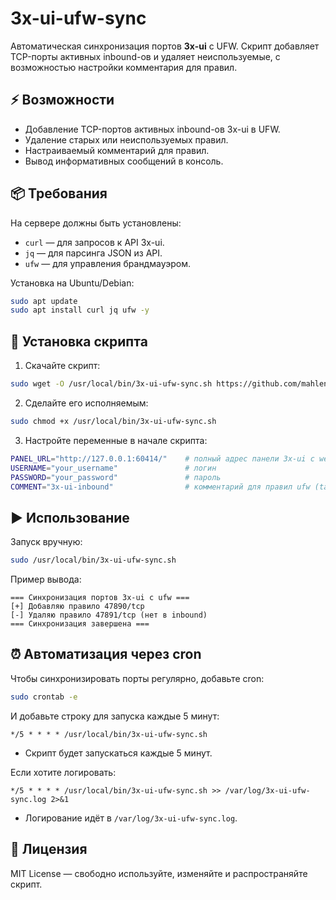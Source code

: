 # 3x-ui-ufw-sync

Автоматическая синхронизация портов **3x-ui** с UFW. Скрипт добавляет TCP-порты активных inbound-ов и удаляет неиспользуемые, с возможностью настройки комментария для правил.

## ⚡ Возможности

- Добавление TCP-портов активных inbound-ов 3x-ui в UFW.  
- Удаление старых или неиспользуемых правил.  
- Настраиваемый комментарий для правил.  
- Вывод информативных сообщений в консоль.

## 📦 Требования

На сервере должны быть установлены:  
- `curl` — для запросов к API 3x-ui.  
- `jq` — для парсинга JSON из API.  
- `ufw` — для управления брандмауэром.

Установка на Ubuntu/Debian:
```bash
sudo apt update
sudo apt install curl jq ufw -y
```

## 💾 Установка скрипта

1. Скачайте скрипт:
```bash
sudo wget -O /usr/local/bin/3x-ui-ufw-sync.sh https://github.com/mahlenko/3x-ui-ufw-sync/raw/main/3x-ui-ufw-sync.sh
```

2. Сделайте его исполняемым:
```bash
sudo chmod +x /usr/local/bin/3x-ui-ufw-sync.sh
```

3. Настройте переменные в начале скрипта:
```bash
PANEL_URL="http://127.0.0.1:60414/"    # полный адрес панели 3x-ui с webBasePath
USERNAME="your_username"               # логин
PASSWORD="your_password"               # пароль
COMMENT="3x-ui-inbound"                # комментарий для правил ufw (tag)
```

## ▶️ Использование

Запуск вручную:
```bash
sudo /usr/local/bin/3x-ui-ufw-sync.sh
```

Пример вывода:
```
=== Синхронизация портов 3x-ui с ufw ===
[+] Добавляю правило 47890/tcp
[-] Удаляю правило 47891/tcp (нет в inbound)
=== Синхронизация завершена ===
```

## ⏰ Автоматизация через cron

Чтобы синхронизировать порты регулярно, добавьте cron:
```bash
sudo crontab -e
```
И добавьте строку для запуска каждые 5 минут:
```cron
*/5 * * * * /usr/local/bin/3x-ui-ufw-sync.sh
```
- Скрипт будет запускаться каждые 5 минут.

Если хотите логировать:
```cron
*/5 * * * * /usr/local/bin/3x-ui-ufw-sync.sh >> /var/log/3x-ui-ufw-sync.log 2>&1
``` 
- Логирование идёт в `/var/log/3x-ui-ufw-sync.log`.

## 📝 Лицензия

MIT License — свободно используйте, изменяйте и распространяйте скрипт.
